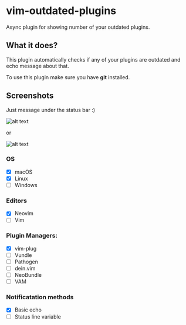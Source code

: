 # vim-outdated-plugins
Async plugin for showing number of your outdated plugins.

## What it does?
This plugin automatically checks if any of your plugins are outdated and echo message about that.

To use this plugin make sure you have **git** installed.

## Screenshots
Just message under the status bar :)

![alt text](https://raw.githubusercontent.com/semanser/vim-outdated-plugins/master/images/outdated.png)

or 

![alt text](https://raw.githubusercontent.com/semanser/vim-outdated-plugins/master/images/updated.png)



### OS
- [x] macOS
- [x] Linux
- [ ] Windows

### Editors
- [x] Neovim
- [ ] Vim

### Plugin Managers:
 - [x] vim-plug
 - [ ] Vundle
 - [ ] Pathogen
 - [ ] dein.vim
 - [ ] NeoBundle
 - [ ] VAM
 
 ### Notificatation methods
  - [x] Basic echo
  - [ ] Status line variable
